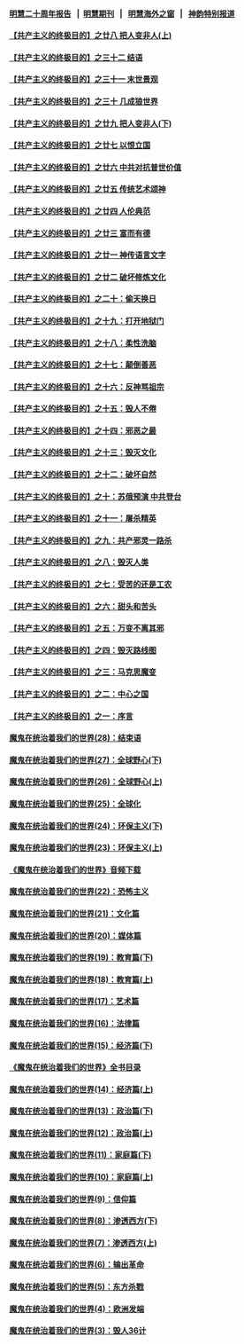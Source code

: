#### [明慧二十周年报告](https://github.com/gfw-breaker/mh-reports/blob/master/README.md?t=07152136) &nbsp;&nbsp;|&nbsp;&nbsp;[明慧期刊](https://github.com/gfw-breaker/mh-qikan) &nbsp;&nbsp;|&nbsp;&nbsp; [明慧海外之窗](https://github.com/gfw-breaker/mh-news/blob/master/README.md?t=07152136) &nbsp;&nbsp;|&nbsp;&nbsp; [神韵特别报道](https://github.com/gfw-breaker/mh-news/blob/master/shenyun.md?t=07152136) 

#### [【共产主义的终极目的】之廿八 把人变非人(上)](../pages/nsc422/n11340492.md?t=07152136) 

#### [【共产主义的终极目的】之三十二 结语](../pages/nsc422/n11360535.md?t=07152136) 

#### [【共产主义的终极目的】之三十一 末世景观](../pages/nsc422/n11351129.md?t=07152136) 

#### [【共产主义的终极目的】之三十 几成狼世界](../pages/nsc422/n11348280.md?t=07152136) 

#### [【共产主义的终极目的】之廿九 把人变非人(下)](../pages/nsc422/n11344140.md?t=07152136) 

#### [【共产主义的终极目的】之廿七 以恨立国](../pages/nsc422/n11336944.md?t=07152136) 

#### [【共产主义的终极目的】之廿六 中共对抗普世价值](../pages/nsc422/n11324785.md?t=07152136) 

#### [【共产主义的终极目的】之廿五 传统艺术颂神](../pages/nsc422/n11296396.md?t=07152136) 

#### [【共产主义的终极目的】之廿四 人伦典范](../pages/nsc422/n11296397.md?t=07152136) 

#### [【共产主义的终极目的】之廿三 富而有德](../pages/nsc422/n11283598.md?t=07152136) 

#### [【共产主义的终极目的】之廿一 神传语言文字](../pages/nsc422/n11263265.md?t=07152136) 

#### [【共产主义的终极目的】之廿二 破坏修炼文化](../pages/nsc422/n11245728.md?t=07152136) 

#### [【共产主义的终极目的】之二十：偷天换日](../pages/nsc422/n11238846.md?t=07152136) 

#### [【共产主义的终极目的】之十九：打开地狱门](../pages/nsc422/n11206376.md?t=07152136) 

#### [【共产主义的终极目的】之十八：柔性洗脑](../pages/nsc422/n11199994.md?t=07152136) 

#### [【共产主义的终极目的】之十七：颠倒善恶](../pages/nsc422/n11179782.md?t=07152136) 

#### [【共产主义的终极目的】之十六：反神骂祖宗](../pages/nsc422/n11166798.md?t=07152136) 

#### [【共产主义的终极目的】之十五：毁人不倦](../pages/nsc422/n11166792.md?t=07152136) 

#### [【共产主义的终极目的】之十四：邪恶之最](../pages/nsc422/n11150249.md?t=07152136) 

#### [【共产主义的终极目的】之十三：毁灭文化](../pages/nsc422/n11135227.md?t=07152136) 

#### [【共产主义的终极目的】之十二：破坏自然](../pages/nsc422/n11135214.md?t=07152136) 

#### [【共产主义的终极目的】之十：苏俄预演 中共登台](../pages/nsc422/n11118424.md?t=07152136) 

#### [【共产主义的终极目的】之十一：屠杀精英](../pages/nsc422/n11118442.md?t=07152136) 

#### [【共产主义的终极目的】之九：共产邪灵一路杀](../pages/nsc422/n11114139.md?t=07152136) 

#### [【共产主义的终极目的】之八：毁灭人类](../pages/nsc422/n11108503.md?t=07152136) 

#### [【共产主义的终极目的】之七：受苦的还是工农](../pages/nsc422/n11101809.md?t=07152136) 

#### [【共产主义的终极目的】之六：甜头和苦头](../pages/nsc422/n11096971.md?t=07152136) 

#### [【共产主义的终极目的】之五：万变不离其邪](../pages/nsc422/n11091285.md?t=07152136) 

#### [【共产主义的终极目的】之四：毁灭路线图](../pages/nsc422/n11086284.md?t=07152136) 

#### [【共产主义的终极目的】之三：马克思魔变](../pages/nsc422/n11061941.md?t=07152136) 

#### [【共产主义的终极目的】之二：中心之国](../pages/nsc422/n11047728.md?t=07152136) 

#### [【共产主义的终极目的】之一：序言](../pages/nsc422/n11086077.md?t=07152136) 

#### [魔鬼在统治着我们的世界(28)：结束语](../pages/nsc422/n10936246.md?t=07152136) 

#### [魔鬼在统治着我们的世界(27)：全球野心(下)](../pages/nsc422/n10928319.md?t=07152136) 

#### [魔鬼在统治着我们的世界(26)：全球野心(上)](../pages/nsc422/n10900318.md?t=07152136) 

#### [魔鬼在统治着我们的世界(25)：全球化](../pages/nsc422/n10788205.md?t=07152136) 

#### [魔鬼在统治着我们的世界(24)：环保主义(下)](../pages/nsc422/n10695307.md?t=07152136) 

#### [魔鬼在统治着我们的世界(23)：环保主义(上)](../pages/nsc422/n10688613.md?t=07152136) 

#### [《魔鬼在统治着我们的世界》音频下载](../pages/nsc422/n10635553.md?t=07152136) 

#### [魔鬼在统治着我们的世界(22)：恐怖主义](../pages/nsc422/n10614727.md?t=07152136) 

#### [魔鬼在统治着我们的世界(21)：文化篇](../pages/nsc422/n10597706.md?t=07152136) 

#### [魔鬼在统治着我们的世界(20)：媒体篇](../pages/nsc422/n10586579.md?t=07152136) 

#### [魔鬼在统治着我们的世界(19)：教育篇(下)](../pages/nsc422/n10564808.md?t=07152136) 

#### [魔鬼在统治着我们的世界(18)：教育篇(上)](../pages/nsc422/n10526970.md?t=07152136) 

#### [魔鬼在统治着我们的世界(17)：艺术篇](../pages/nsc422/n10499093.md?t=07152136) 

#### [魔鬼在统治着我们的世界(16)：法律篇](../pages/nsc422/n10485969.md?t=07152136) 

#### [魔鬼在统治着我们的世界(15)：经济篇(下)](../pages/nsc422/n10469975.md?t=07152136) 

#### [《魔鬼在统治着我们的世界》全书目录](../pages/nsc422/n10464261.md?t=07152136) 

#### [魔鬼在统治着我们的世界(14)：经济篇(上)](../pages/nsc422/n10457370.md?t=07152136) 

#### [魔鬼在统治着我们的世界(13)：政治篇(下)](../pages/nsc422/n10448270.md?t=07152136) 

#### [魔鬼在统治着我们的世界(12)：政治篇(上)](../pages/nsc422/n10444576.md?t=07152136) 

#### [魔鬼在统治着我们的世界(11)：家庭篇(下)](../pages/nsc422/n10440961.md?t=07152136) 

#### [魔鬼在统治着我们的世界(10)：家庭篇(上)](../pages/nsc422/n10435448.md?t=07152136) 

#### [魔鬼在统治着我们的世界(9)：信仰篇](../pages/nsc422/n10432159.md?t=07152136) 

#### [魔鬼在统治着我们的世界(8)：渗透西方(下)](../pages/nsc422/n10429603.md?t=07152136) 

#### [魔鬼在统治着我们的世界(7)：渗透西方(上)](../pages/nsc422/n10426013.md?t=07152136) 

#### [魔鬼在统治着我们的世界(6)：输出革命](../pages/nsc422/n10421536.md?t=07152136) 

#### [魔鬼在统治着我们的世界(5)：东方杀戮](../pages/nsc422/n10417707.md?t=07152136) 

#### [魔鬼在统治着我们的世界(4)：欧洲发端](../pages/nsc422/n10414890.md?t=07152136) 

#### [魔鬼在统治着我们的世界(3)：毁人36计](../pages/nsc422/n10411583.md?t=07152136) 

